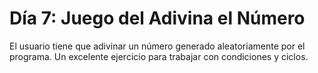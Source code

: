 # Día 7: Juego del Adivina el Número

El usuario tiene que adivinar un número generado aleatoriamente por el programa. Un excelente ejercicio para trabajar con condiciones y ciclos.
